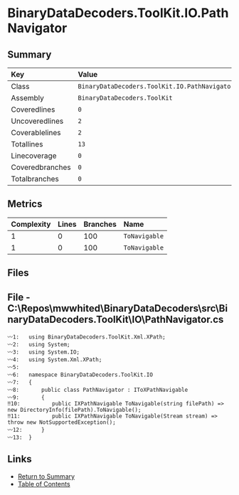 ﻿# BinaryDataDecoders.ToolKit.IO.PathNavigator

## Summary

| Key             | Value                                         |
| :-------------- | :-------------------------------------------- |
| Class           | `BinaryDataDecoders.ToolKit.IO.PathNavigator` |
| Assembly        | `BinaryDataDecoders.ToolKit`                  |
| Coveredlines    | `0`                                           |
| Uncoveredlines  | `2`                                           |
| Coverablelines  | `2`                                           |
| Totallines      | `13`                                          |
| Linecoverage    | `0`                                           |
| Coveredbranches | `0`                                           |
| Totalbranches   | `0`                                           |

## Metrics

| Complexity | Lines | Branches | Name          |
| :--------- | :---- | :------- | :------------ |
| 1          | 0     | 100      | `ToNavigable` |
| 1          | 0     | 100      | `ToNavigable` |

## Files

## File - C:\Repos\mwwhited\BinaryDataDecoders\src\BinaryDataDecoders.ToolKit\IO\PathNavigator.cs

```CSharp
〰1:   using BinaryDataDecoders.ToolKit.Xml.XPath;
〰2:   using System;
〰3:   using System.IO;
〰4:   using System.Xml.XPath;
〰5:   
〰6:   namespace BinaryDataDecoders.ToolKit.IO
〰7:   {
〰8:       public class PathNavigator : IToXPathNavigable
〰9:       {
‼10:          public IXPathNavigable ToNavigable(string filePath) => new DirectoryInfo(filePath).ToNavigable();
‼11:          public IXPathNavigable ToNavigable(Stream stream) => throw new NotSupportedException();
〰12:      }
〰13:  }
```

## Links

* [Return to Summary](Summary.md)
* [Table of Contents](../TOC.md)

